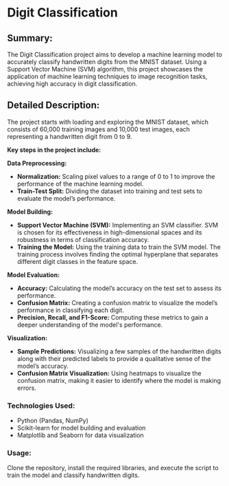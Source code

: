 # Digit Classification

## Summary:
The Digit Classification project aims to develop a machine learning model to accurately classify handwritten digits from the MNIST dataset. Using a Support Vector Machine (SVM) algorithm, this project showcases the application of machine learning techniques to image recognition tasks, achieving high accuracy in digit classification.

## Detailed Description:
The project starts with loading and exploring the MNIST dataset, which consists of 60,000 training images and 10,000 test images, each representing a handwritten digit from 0 to 9.

**Key steps in the project include:**

**Data Preprocessing:**
- **Normalization:** Scaling pixel values to a range of 0 to 1 to improve the performance of the machine learning model.
- **Train-Test Split:** Dividing the dataset into training and test sets to evaluate the model’s performance.

**Model Building:**
- **Support Vector Machine (SVM):** Implementing an SVM classifier. SVM is chosen for its effectiveness in high-dimensional spaces and its robustness in terms of classification accuracy.
- **Training the Model:** Using the training data to train the SVM model. The training process involves finding the optimal hyperplane that separates different digit classes in the feature space.

**Model Evaluation:**
- **Accuracy:** Calculating the model’s accuracy on the test set to assess its performance.
- **Confusion Matrix:** Creating a confusion matrix to visualize the model’s performance in classifying each digit.
- **Precision, Recall, and F1-Score:** Computing these metrics to gain a deeper understanding of the model's performance.

**Visualization:**
- **Sample Predictions:** Visualizing a few samples of the handwritten digits along with their predicted labels to provide a qualitative sense of the model’s accuracy.
- **Confusion Matrix Visualization:** Using heatmaps to visualize the confusion matrix, making it easier to identify where the model is making errors.

### Technologies Used:

- Python (Pandas, NumPy)
- Scikit-learn for model building and evaluation
- Matplotlib and Seaborn for data visualization

### Usage:
Clone the repository, install the required libraries, and execute the script to train the model and classify handwritten digits.
